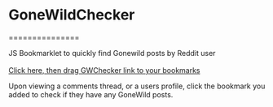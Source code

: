 <h1>GoneWildChecker</h1>
===============

JS Bookmarklet to quickly find Gonewild posts by Reddit user<br /><br />
[Click here, then drag GWChecker link to your bookmarks](http://eguru.co.nz/GWChecker/GWChecker.html)


Upon viewing a comments thread, or a users profile, click the bookmark you added to check if they have any GoneWild posts.

